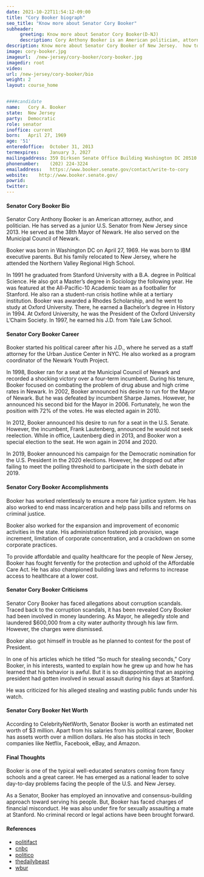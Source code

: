 ```yaml
---
date: 2021-10-22T11:54:12-09:00
title: "Cory Booker biograph"
seo_title: "Know more about Senator Cory Booker"
subheader:
     greeting: Know more about Senator Cory Booker(D-NJ)
     description: Cory Anthony Booker is an American politician, attorney, and author who has served as the junior United States Senator from New Jersey since 2013. A member of the Democratic Party, Booker is the first African-American U.S. Senator from New Jersey. He was previously the 38th Mayor of Newark from 2006 to 2013.
description: Know more about Senator Cory Booker of New Jersey.  how to  Contact Senator Cory A. Booker includes  email address, phone number, and mailing address.
image: cory-booker.jpg
imageurl:  /new-jersey/cory-booker/cory-booker.jpg
imagedir: root
video: 
url: /new-jersey/cory-booker/bio
weight: 2
layout: course_home


####candidate
name:	Cory A. Booker
state:	New Jersey
party:	Democratic
role: senator
inoffice: current
born:	April 27, 1969 
age: '51'
enteredoffice:	October 31, 2013
termexpires:	January 3, 2027
mailingaddress:	359 Dirksen Senate Office Building Washington DC 20510
phonenumber:	(202) 224-3224
emailaddress:	https://www.booker.senate.gov/contact/write-to-cory
website:	http://www.booker.senate.gov/
powrid: 
twitter: 
---
```

#### Senator Cory Booker Bio
Senator Cory Anthony Booker is an American attorney, author, and politician. He has served as a junior U.S. Senator from New Jersey since 2013. He served as the 38th Mayor of Newark. He also served on the Municipal Council of Newark.

Booker was born in Washington DC on April 27, 1969. He was born to IBM executive parents. But his family relocated to New Jersey, where he attended the Northern Valley Regional High School. 

In 1991 he graduated from Stanford University with a B.A. degree in Political Science. He also got a Master’s degree in Sociology the following year. He was featured at the All-Pacific-10 Academic team as a footballer for Stanford. He also ran a student-run crisis hotline while at a tertiary institution.
Booker was awarded a Rhodes Scholarship, and he went to study at Oxford University. There, he earned a Bachelor’s degree in History in 1994. At Oxford University, he was the President of the Oxford University L’Chaim Society. In 1997, he earned his J.D. from Yale Law School.

#### Senator Cory Booker Career
Booker started his political career after his J.D., where he served as a staff attorney for the Urban Justice Center in NYC. He also worked as a program coordinator of the Newark Youth Project. 

In 1998, Booker ran for a seat at the Municipal Council of Newark and recorded a shocking victory over a four-term incumbent. During his tenure, Booker focused on combating the problem of drug abuse and high crime rates in Newark. 
In 2002, Booker announced his desire to run for the Mayor of Newark. But he was defeated by incumbent Sharpe James. However, he announced his second bid for the Mayor in 2006. Fortunately, he won the position with 72% of the votes. He was elected again in 2010.

In 2012, Booker announced his desire to run for a seat in the U.S. Senate. However, the incumbent, Frank Lautenberg, announced he would not seek reelection. While in office, Lautenberg died in 2013, and Booker won a special election to the seat. He won again in 2014 and 2020.

In 2019, Booker announced his campaign for the Democratic nomination for the U.S. President in the 2020 elections. However, he dropped out after failing to meet the polling threshold to participate in the sixth debate in 2019.

#### Senator Cory Booker Accomplishments
Booker has worked relentlessly to ensure a more fair justice system. He has also worked to end mass incarceration and help pass bills and reforms on criminal justice. 

Booker also worked for the expansion and improvement of economic activities in the state. His administration fostered job provision, wage increment, limitation of corporate concentration, and a crackdown on some corporate practices. 

To provide affordable and quality healthcare for the people of New Jersey, Booker has fought fervently for the protection and uphold of the Affordable Care Act. He has also championed building laws and reforms to increase access to healthcare at a lower cost.

#### Senator Cory Booker Criticisms
Senator Cory Booker has faced allegations about corruption scandals. 
Traced back to the corruption scandals, it has been revealed Cory Booker had been involved in money laundering. As Mayor, he allegedly stole and laundered $600,000 from a city water authority through his law firm. However, the charges were dismissed.

Booker also got himself in trouble as he planned to contest for the post of President. 

In one of his articles which he titled “So much for stealing seconds,” Cory Booker, in his interests, wanted to explain how he grew up and how he has learned that his behavior is awful. But it is so disappointing that an aspiring president had gotten involved in sexual assault during his days at Stanford.

He was criticized for his alleged stealing and wasting public funds under his watch.

#### Senator Cory Booker Net Worth
According to CelebrityNetWorth, Senator Booker is worth an estimated net worth of $3 million. Apart from his salaries from his political career, Booker has assets worth over a million dollars. He also has stocks in tech companies like Netflix, Facebook, eBay, and Amazon.

#### Final Thoughts
Booker is one of the typical well-educated senators coming from fancy schools and a great career. 
He has emerged as a national leader to solve day-to-day problems facing the people of the U.S. and New Jersey.

As a Senator, Booker has employed an innovative and consensus-building approach toward serving his people. 
But, Booker has faced charges of financial misconduct. He was also under fire for sexually assaulting a mate at Stanford. No criminal record or legal actions have been brought forward.

#### References
* [politifact](https://www.politifact.com/factchecks/2019/oct/14/roger-stone/old-roger-stone-video-about-cory-booker-has-gone-v/)
* [cnbc](https://www.cnbc.com/2019/07/16/roger-stone-banned-from-social-media-after-judge-rules-gag-order-breached.html)
* [politico](https://www.politico.com/story/2019/02/01/cory-booker-2020-announcement-1140797)
* [thedailybeast](https://www.thedailybeast.com/the-ugly-truth-about-cory-booker-new-jerseys-golden-boy)
* [wbur](https://www.wbur.org/npr/700552687/cory-booker-promises-to-bring-america-together-but-how)

